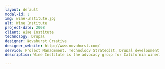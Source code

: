 ```yaml
---
layout: default
modal-id: 1
img: wine-institute.jpg
alt: Wine Institute
project-date: 2008
client: Wine Institute
technology: Drupal
designer: Novahurst Creative
designer_website: http://www.novahurst.com/
service: Project Management, Technology Strategist, Drupal development
description: Wine Institute is the advocacy group for California wineries. The website required a major overhaul, which included a redesign and incorporating a CMS back-end so that it could be easily updated by the Communications and Legal departments. Working with Novahurst Creative, we were able to customize the Drupal CMS in order to achieve our goals.

---
```

